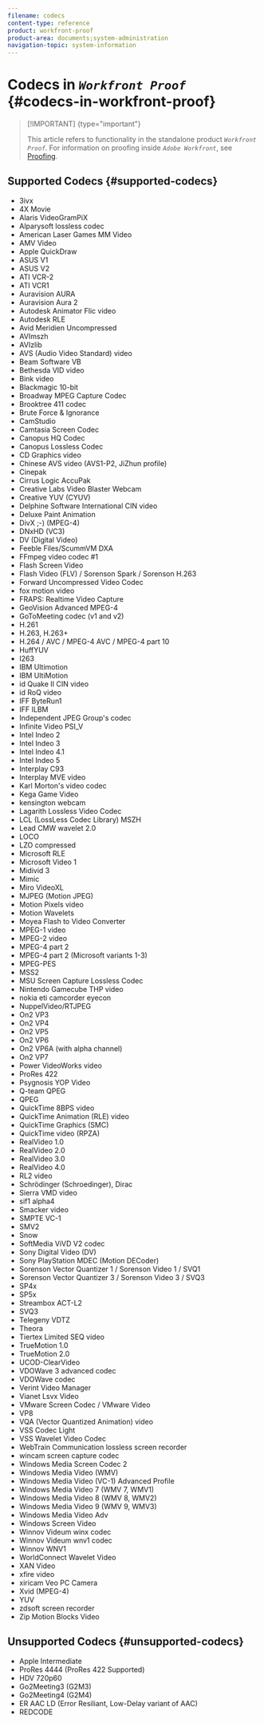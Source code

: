 ```yaml
---
filename: codecs
content-type: reference
product: workfront-proof
product-area: documents;system-administration
navigation-topic: system-information
---
```




# Codecs in *`Workfront Proof`* {#codecs-in-workfront-proof}



>[!IMPORTANT] {type="important"}
>
>This article refers to functionality in the standalone product *`Workfront Proof`*. For information on proofing inside *`Adobe Workfront`*, see [Proofing](_proofing.md).




## Supported Codecs {#supported-codecs}




* 3ivx
* 4X Movie
* Alaris VideoGramPiX
* Alparysoft lossless codec
* American Laser Games MM Video
* AMV Video
* Apple QuickDraw
* ASUS V1
* ASUS V2
* ATI VCR-2
* ATI VCR1
* Auravision AURA
* Auravision Aura 2
* Autodesk Animator Flic video
* Autodesk RLE
* Avid Meridien Uncompressed
* AVImszh
* AVIzlib
* AVS (Audio Video Standard) video
* Beam Software VB
* Bethesda VID video
* Bink video
* Blackmagic 10-bit
* Broadway MPEG Capture Codec
* Brooktree 411 codec
* Brute Force & Ignorance
* CamStudio
* Camtasia Screen Codec
* Canopus HQ Codec
* Canopus Lossless Codec
* CD Graphics video
* Chinese AVS video (AVS1-P2, JiZhun profile)
* Cinepak
* Cirrus Logic AccuPak
* Creative Labs Video Blaster Webcam
* Creative YUV (CYUV)
* Delphine Software International CIN video
* Deluxe Paint Animation
* DivX ;-) (MPEG-4)
* DNxHD (VC3)
* DV (Digital Video)
* Feeble Files/ScummVM DXA
* FFmpeg video codec #1
* Flash Screen Video
* Flash Video (FLV) / Sorenson Spark / Sorenson H.263
* Forward Uncompressed Video Codec
* fox motion video
* FRAPS: Realtime Video Capture
* GeoVision Advanced MPEG-4
* GoToMeeting codec (v1 and v2)
* H.261
* H.263, H.263+
* H.264 / AVC / MPEG-4 AVC / MPEG-4 part 10
* HuffYUV
* I263
* IBM Ultimotion
* IBM UltiMotion
* id Quake II CIN video
* id RoQ video
* IFF ByteRun1
* IFF ILBM
* Independent JPEG Group's codec
* Infinite Video PSI_V
* Intel Indeo 2
* Intel Indeo 3
* Intel Indeo 4.1
* Intel Indeo 5
* Interplay C93
* Interplay MVE video
* Karl Morton's video codec
* Kega Game Video
* kensington webcam
* Lagarith Lossless Video Codec
* LCL (LossLess Codec Library) MSZH
* Lead CMW wavelet 2.0
* LOCO
* LZO compressed
* Microsoft RLE
* Microsoft Video 1
* Midivid 3
* Mimic
* Miro VideoXL
* MJPEG (Motion JPEG)
* Motion Pixels video
* Motion Wavelets
* Moyea Flash to Video Converter
* MPEG-1 video
* MPEG-2 video
* MPEG-4 part 2
* MPEG-4 part 2 (Microsoft variants 1-3)
* MPEG-PES
* MSS2
* MSU Screen Capture Lossless Codec
* Nintendo Gamecube THP video
* nokia eti camcorder eyecon
* NuppelVideo/RTJPEG
* On2 VP3
* On2 VP4
* On2 VP5
* On2 VP6
* On2 VP6A (with alpha channel)
* On2 VP7
* Power VideoWorks video
* ProRes 422
* Psygnosis YOP Video
* Q-team QPEG
* QPEG
* QuickTime 8BPS video
* QuickTime Animation (RLE) video
* QuickTime Graphics (SMC)
* QuickTime video (RPZA)
* RealVideo 1.0
* RealVideo 2.0
* RealVideo 3.0
* RealVideo 4.0
* RL2 video
* Schrödinger (Schroedinger), Dirac
* Sierra VMD video
* sif1 alpha4
* Smacker video
* SMPTE VC-1
* SMV2
* Snow
* SoftMedia ViVD V2 codec
* Sony Digital Video (DV)
* Sony PlayStation MDEC (Motion DECoder)
* Sorenson Vector Quantizer 1 / Sorenson Video 1 / SVQ1
* Sorenson Vector Quantizer 3 / Sorenson Video 3 / SVQ3
* SP4x
* SP5x
* Streambox ACT-L2
* SVQ3
* Telegeny VDTZ
* Theora
* Tiertex Limited SEQ video
* TrueMotion 1.0
* TrueMotion 2.0
* UCOD-ClearVideo
* VDOWave 3 advanced codec
* VDOWave codec
* Verint Video Manager
* Vianet Lsvx Video
* VMware Screen Codec / VMware Video
* VP8
* VQA (Vector Quantized Animation) video
* VSS Codec Light
* VSS Wavelet Video Codec
* WebTrain Communication lossless screen recorder
* wincam screen capture codec
* Windows Media Screen Codec 2
* Windows Media Video (WMV)
* Windows Media Video (VC-1) Advanced Profile
* Windows Media Video 7 (WMV 7, WMV1)
* Windows Media Video 8 (WMV 8, WMV2)
* Windows Media Video 9 (WMV 9, WMV3)
* Windows Media Video Adv
* Windows Screen Video
* Winnov Videum winx codec
* Winnov Videum wnv1 codec
* Winnov WNV1
* WorldConnect Wavelet Video
* XAN Video
* xfire video
* xiricam Veo PC Camera
* Xvid (MPEG-4)
* YUV
* zdsoft screen recorder
* Zip Motion Blocks Video




## Unsupported Codecs {#unsupported-codecs}




* Apple Intermediate
* ProRes 4444 (ProRes 422 Supported)
* HDV 720p60
* Go2Meeting3 (G2M3)
* Go2Meeting4 (G2M4)
* ER AAC LD (Error Resiliant, Low-Delay variant of AAC)
* REDCODE



